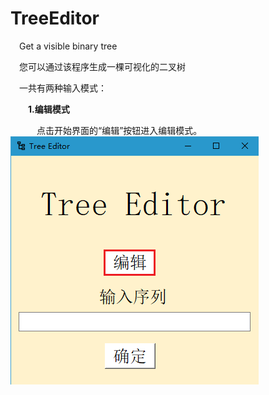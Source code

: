 # TreeEditor
 &emsp;Get a visible binary tree 

 &emsp;您可以通过该程序生成一棵可视化的二叉树
 
 &emsp;一共有两种输入模式：

 &emsp;&emsp;**1.编辑模式**

 &emsp;&emsp;&emsp;点击开始界面的“编辑”按钮进入编辑模式。
 ![图例1](https://github.com/younghoon16/demo_img/blob/main/TreeEditor1.png)
 


 

